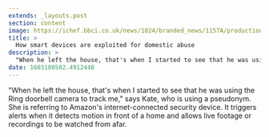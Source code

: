 ```yaml
--- 
extends: _layouts.post 
section: content 
image: https://ichef.bbci.co.uk/news/1024/branded_news/1157A/production/_114943017_spy20door20bell.jpg 
title: > 
  How smart devices are exploited for domestic abuse 
description: > 
  "When he left the house, that's when I started to see that he was using the Ring doorbell camera to track me," says Kate, who is using a pseudonym.She is referring to Amazon's internet-connected security device.It triggers alerts when it detects motion in front of a home and allows live footage or recordings to be watched from afar. 
date: 1603100502.4912448 
--- 
```

<div><p>"When he left the house, that's when I started to see that he was using the Ring doorbell camera to track me," says Kate, who is using a pseudonym. She is referring to Amazon's internet-connected security device. It triggers alerts when it detects motion in front of a home and allows live footage or recordings to be watched from afar.</p></div>